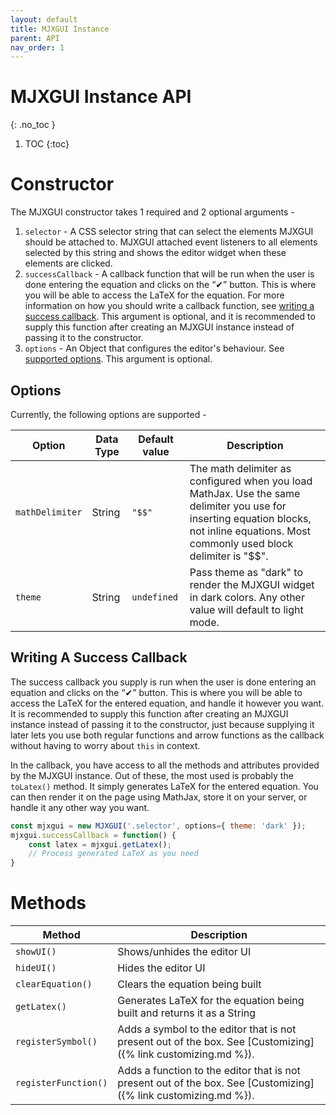```yaml
---
layout: default
title: MJXGUI Instance 
parent: API
nav_order: 1
---
```


# MJXGUI Instance API
{: .no_toc }

1. TOC
{:toc}

# Constructor
The MJXGUI constructor takes 1 required and 2 optional arguments -

1. `selector` - A CSS selector string that can select the elements MJXGUI should be attached to. MJXGUI attached event listeners to all elements selected by this string and shows the editor widget when these elements are clicked.
2. `successCallback` - A callback function that will be run when the user is done entering the equation and clicks on the “✔” button. This is where you will be able to access the LaTeX for the equation. For more information on how you should write a callback function, see [writing a success callback](#writing-a-success-callback). This argument is optional, and it is recommended to supply this function after creating an MJXGUI instance instead of passing it to the constructor.
3. `options` - An Object that configures the editor's behaviour. See [supported options](#options). This argument is optional.

## Options
Currently, the following options are supported -

| Option          | Data Type | Default value | Description                                                                                                                                                                             |
|-----------------|-----------|---------------|-----------------------------------------------------------------------------------------------------------------------------------------------------------------------------------------|
| `mathDelimiter` | String    | `"$$"`        | The math delimiter as configured when you load MathJax. Use the same delimiter you use for inserting equation blocks, not inline equations. Most commonly used block delimiter is "$$". |
| `theme`         | String    | `undefined`   | Pass theme as "dark" to render the MJXGUI widget in dark colors. Any other value will default to light mode.                                                                            |

## Writing A Success Callback
The success callback you supply is run when the user is done entering an equation and clicks on the “✔” button. This is where you will be able to access the LaTeX for the entered equation, and handle it however you want. It is recommended to supply this function after creating an MJXGUI instance instead of passing it to the constructor, just because supplying it later lets you use both regular functions and arrow functions as the callback without having to worry about `this` in context.

In the callback, you have access to all the methods and attributes provided by the MJXGUI instance. Out of these, the most used is probably the `toLatex()` method. It simply generates LaTeX for the entered equation. You can then render it on the page using MathJax, store it on your server, or handle it any other way you want.

```javascript
const mjxgui = new MJXGUI('.selector', options={ theme: 'dark' });
mjxgui.successCallback = function() {
    const latex = mjxgui.getLatex();
    // Process generated LaTeX as you need
}
```

# Methods
| Method               | Description                                                                                                     |  
|----------------------|-----------------------------------------------------------------------------------------------------------------|
| `showUI()`           | Shows/unhides the editor UI                                                                                     |
| `hideUI()`           | Hides the editor UI                                                                                             |
| `clearEquation()`    | Clears the equation being built                                                                                 |
| `getLatex()`         | Generates LaTeX for the equation being built and returns it as a String                                         |
| `registerSymbol()`   | Adds a symbol to the editor that is not present out of the box. See [Customizing]({% link customizing.md %}).   |
| `registerFunction()` | Adds a function to the editor that is not present out of the box. See [Customizing]({% link customizing.md %}). |
